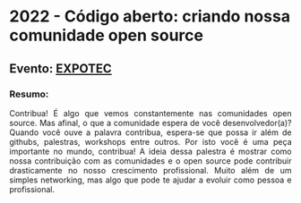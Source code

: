 # 2022 - Código aberto: criando nossa comunidade open source

## Evento: <a target="_blank" href="https://www.expotec.org.br/2022/">EXPOTEC</a>

### Resumo:
<p align="justify">
  Contribua! É algo que vemos constantemente nas comunidades open source. 
  Mas afinal, o que a comunidade espera de você desenvolvedor(a)? 
  Quando você ouve a palavra contribua, espera-se que possa ir além de githubs, palestras, workshops entre outros.
  Por isto você é uma peça importante no mundo, contribua!
  A ideia dessa palestra é mostrar como nossa contribuição com as comunidades e o open source pode contribuir drasticamente no nosso crescimento profissional.
  Muito além de um simples networking, mas algo que pode te ajudar a evoluir como pessoa e profissional.
</p>
